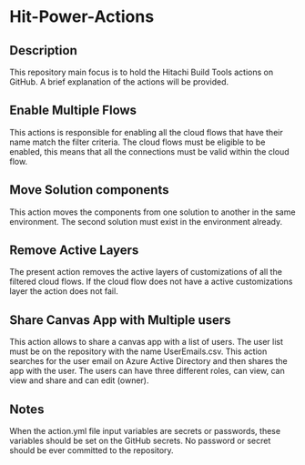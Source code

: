 # Hit-Power-Actions

## Description
This repository main focus is to hold the Hitachi Build Tools actions on GitHub.
A brief explanation of the actions will be provided.

## Enable Multiple Flows

This actions is responsible for enabling all the cloud flows that have their name match the filter criteria. The cloud flows must be eligible to be enabled, this means that all the connections must be valid within the cloud flow.

## Move Solution components

This action moves the components from one solution to another in the same environment. The second solution must exist in the environment already.

## Remove Active Layers

The present action removes the active layers of customizations of all the filtered cloud flows. If the cloud flow does not have a active customizations layer the action does not fail.

## Share Canvas App with Multiple users

This action allows to share a canvas app with a list of users. The user list must be on the repository with the name UserEmails.csv. This action searches for the user email on Azure Active Directory and then shares the app with the user. The users can have three different roles, can view, can view and share and can edit (owner).

## Notes

When the action.yml file input variables are secrets or passwords, these variables should be set on the GitHub secrets. No password or secret should be ever committed to the repository.
